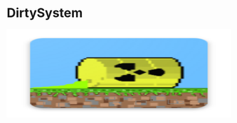 # DirtySystem
<img align="left" width="600" height="200" src="app/src/main/res/mipmap-xxxhdpi/ic_launcher.png">
